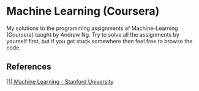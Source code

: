 # Machine Learning (Coursera)
My solutions to the programming assignments of Machine-Learning (Coursera) taught by Andrew Ng. Try to solve all the assignments by yourself first, but if you get stuck somewhere then feel free to browse the code.

## References
[[1] Machine Learning - Stanford University](https://www.coursera.org/learn/machine-learning)
